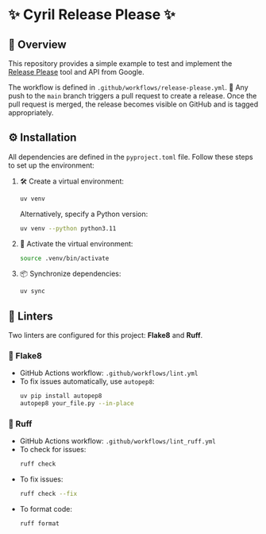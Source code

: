 # ✨ Cyril Release Please ✨

## 🌟 Overview
This repository provides a simple example to test and implement the [Release Please](https://github.com/googleapis/release-please-action) tool and API from Google.

The workflow is defined in `.github/workflows/release-please.yml`. 🚀 Any push to the `main` branch triggers a pull request to create a release. Once the pull request is merged, the release becomes visible on GitHub and is tagged appropriately.

## ⚙️ Installation
All dependencies are defined in the `pyproject.toml` file. Follow these steps to set up the environment:

1. 🛠️ Create a virtual environment:
    ```bash
    uv venv
    ```
    Alternatively, specify a Python version:
    ```bash
    uv venv --python python3.11
    ```

2. 🔑 Activate the virtual environment:
    ```bash
    source .venv/bin/activate
    ```

3. 📦 Synchronize dependencies:
    ```bash
    uv sync
    ```

## 🧹 Linters
Two linters are configured for this project: **Flake8** and **Ruff**.

### 🐍 Flake8
- GitHub Actions workflow: `.github/workflows/lint.yml`
- To fix issues automatically, use `autopep8`:
  ```bash
  uv pip install autopep8
  autopep8 your_file.py --in-place
  ```

### 🦊 Ruff
- GitHub Actions workflow: `.github/workflows/lint_ruff.yml`
- To check for issues:
  ```bash
  ruff check
  ```
- To fix issues:
  ```bash
  ruff check --fix
  ```
- To format code:
  ```bash
  ruff format
  ```